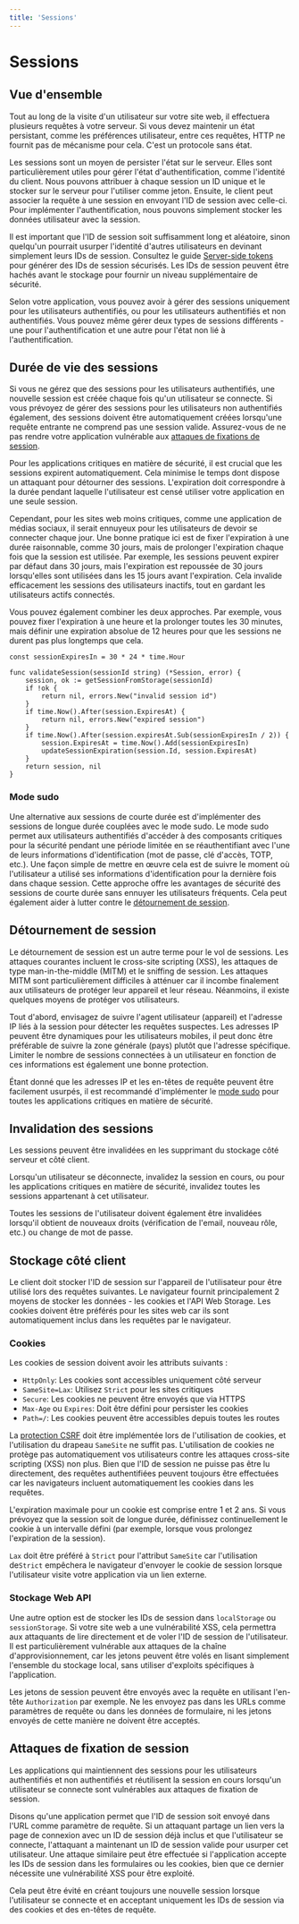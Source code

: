 ```yaml
---
title: 'Sessions'
---
```


# Sessions

## Vue d'ensemble

Tout au long de la visite d'un utilisateur sur votre site web, il effectuera plusieurs requêtes à votre serveur. Si vous devez maintenir un état persistant, comme les préférences utilisateur, entre ces requêtes, HTTP ne fournit pas de mécanisme pour cela. C'est un protocole sans état.

Les sessions sont un moyen de persister l'état sur le serveur. Elles sont particulièrement utiles pour gérer l'état d'authentification, comme l'identité du client. Nous pouvons attribuer à chaque session un ID unique et le stocker sur le serveur pour l'utiliser comme jeton. Ensuite, le client peut associer la requête à une session en envoyant l'ID de session avec celle-ci. Pour implémenter l'authentification, nous pouvons simplement stocker les données utilisateur avec la session.

Il est important que l'ID de session soit suffisamment long et aléatoire, sinon quelqu'un pourrait usurper l'identité d'autres utilisateurs en devinant simplement leurs IDs de session. Consultez le guide [Server-side tokens](/content/server-side-tokens) pour générer des IDs de session sécurisés. Les IDs de session peuvent être hachés avant le stockage pour fournir un niveau supplémentaire de sécurité.

Selon votre application, vous pouvez avoir à gérer des sessions uniquement pour les utilisateurs authentifiés, ou pour les utilisateurs authentifiés et non authentifiés. Vous pouvez même gérer deux types de sessions différents - une pour l'authentification et une autre pour l'état non lié à l'authentification.

## Durée de vie des sessions

Si vous ne gérez que des sessions pour les utilisateurs authentifiés, une nouvelle session est créée chaque fois qu'un utilisateur se connecte. Si vous prévoyez de gérer des sessions pour les utilisateurs non authentifiés également, des sessions doivent être automatiquement créées lorsqu'une requête entrante ne comprend pas une session valide. Assurez-vous de ne pas rendre votre application vulnérable aux [attaques de fixations de session](#session-fixation-attacks).

Pour les applications critiques en matière de sécurité, il est crucial que les sessions expirent automatiquement. Cela minimise le temps dont dispose un attaquant pour détourner des sessions. L'expiration doit correspondre à la durée pendant laquelle l'utilisateur est censé utiliser votre application en une seule session.

Cependant, pour les sites web moins critiques, comme une application de médias sociaux, il serait ennuyeux pour les utilisateurs de devoir se connecter chaque jour. Une bonne pratique ici est de fixer l'expiration à une durée raisonnable, comme 30 jours, mais de prolonger l'expiration chaque fois que la session est utilisée. Par exemple, les sessions peuvent expirer par défaut dans 30 jours, mais l'expiration est repoussée de 30 jours lorsqu'elles sont utilisées dans les 15 jours avant l'expiration. Cela invalide efficacement les sessions des utilisateurs inactifs, tout en gardant les utilisateurs actifs connectés.

Vous pouvez également combiner les deux approches. Par exemple, vous pouvez fixer l'expiration à une heure et la prolonger toutes les 30 minutes, mais définir une expiration absolue de 12 heures pour que les sessions ne durent pas plus longtemps que cela.

<!-- go -->

```untype
const sessionExpiresIn = 30 * 24 * time.Hour

func validateSession(sessionId string) (*Session, error) {
	session, ok := getSessionFromStorage(sessionId)
	if !ok {
		return nil, errors.New("invalid session id")
	}
	if time.Now().After(session.ExpiresAt) {
		return nil, errors.New("expired session")
	}
	if time.Now().After(session.expiresAt.Sub(sessionExpiresIn / 2)) {
		session.ExpiresAt = time.Now().Add(sessionExpiresIn)
		updateSessionExpiration(session.Id, session.ExpiresAt)
	}
	return session, nil
}
```

### Mode sudo

Une alternative aux sessions de courte durée est d'implémenter des sessions de longue durée couplées avec le mode sudo. Le mode sudo permet aux utilisateurs authentifiés d'accéder à des composants critiques pour la sécurité pendant une période limitée en se réauthentifiant avec l'une de leurs informations d'identification (mot de passe, clé d'accès, TOTP, etc.). Une façon simple de mettre en œuvre cela est de suivre le moment où l'utilisateur a utilisé ses informations d'identification pour la dernière fois dans chaque session. Cette approche offre les avantages de sécurité des sessions de courte durée sans ennuyer les utilisateurs fréquents. Cela peut également aider à lutter contre le [détournement de session](#session-hijacking).

## Détournement de session

Le détournement de session est un autre terme pour le vol de sessions. Les attaques courantes incluent le cross-site scripting (XSS), les attaques de type man-in-the-middle (MITM) et le sniffing de session. Les attaques MITM sont particulièrement difficiles à atténuer car il incombe finalement aux utilisateurs de protéger leur appareil et leur réseau. Néanmoins, il existe quelques moyens de protéger vos utilisateurs.

Tout d'abord, envisagez de suivre l'agent utilisateur (appareil) et l'adresse IP liés à la session pour détecter les requêtes suspectes. Les adresses IP peuvent être dynamiques pour les utilisateurs mobiles, il peut donc être préférable de suivre la zone générale (pays) plutôt que l'adresse spécifique. Limiter le nombre de sessions connectées à un utilisateur en fonction de ces informations est également une bonne protection.

Étant donné que les adresses IP et les en-têtes de requête peuvent être facilement usurpés, il est recommandé d'implémenter le [mode sudo](#sudo-mode) pour toutes les applications critiques en matière de sécurité.

## Invalidation des sessions

Les sessions peuvent être invalidées en les supprimant du stockage côté serveur et côté client.

Lorsqu'un utilisateur se déconnecte, invalidez la session en cours, ou pour les applications critiques en matière de sécurité, invalidez toutes les sessions appartenant à cet utilisateur.

Toutes les sessions de l'utilisateur doivent également être invalidées lorsqu'il obtient de nouveaux droits (vérification de l'email, nouveau rôle, etc.) ou change de mot de passe.

## Stockage côté client

Le client doit stocker l'ID de session sur l'appareil de l'utilisateur pour être utilisé lors des requêtes suivantes. Le navigateur fournit principalement 2 moyens de stocker les données - les cookies et l'API Web Storage. Les cookies doivent être préférés pour les sites web car ils sont automatiquement inclus dans les requêtes par le navigateur.

### Cookies

Les cookies de session doivent avoir les attributs suivants :

- `HttpOnly`: Les cookies sont accessibles uniquement côté serveur
- `SameSite=Lax`: Utilisez `Strict` pour les sites critiques
- `Secure`: Les cookies ne peuvent être envoyés que via HTTPS
- `Max-Age` ou `Expires`: Doit être défini pour persister les cookies
- `Path=/`: Les cookies peuvent être accessibles depuis toutes les routes

La [protection CSRF](/content/csrf) doit être implémentée lors de l'utilisation de cookies, et l'utilisation du drapeau `SameSite` ne suffit pas. L'utilisation de cookies ne protège pas automatiquement vos utilisateurs contre les attaques cross-site scripting (XSS) non plus. Bien que l'ID de session ne puisse pas être lu directement, des requêtes authentifiées peuvent toujours être effectuées car les navigateurs incluent automatiquement les cookies dans les requêtes.

L'expiration maximale pour un cookie est comprise entre 1 et 2 ans. Si vous prévoyez que la session soit de longue durée, définissez continuellement le cookie à un intervalle défini (par exemple, lorsque vous prolongez l'expiration de la session).

`Lax` doit être préféré à `Strict` pour l'attribut `SameSite` car l'utilisation de`Strict` empêchera le navigateur d'envoyer le cookie de session lorsque l'utilisateur visite votre application via un lien externe.

### Stockage Web API

Une autre option est de stocker les IDs de session dans `localStorage` ou `sessionStorage`. Si votre site web a une vulnérabilité XSS, cela permettra aux attaquants de lire directement et de voler l'ID de session de l'utilisateur. Il est particulièrement vulnérable aux attaques de la chaîne d'approvisionnement, car les jetons peuvent être volés en lisant simplement l'ensemble du stockage local, sans utiliser d'exploits spécifiques à l'application.

Les jetons de session peuvent être envoyés avec la requête en utilisant l'en-tête `Authorization` par exemple. Ne les envoyez pas dans les URLs comme paramètres de requête ou dans les données de formulaire, ni les jetons envoyés de cette manière ne doivent être acceptés.

## Attaques de fixation de session

Les applications qui maintiennent des sessions pour les utilisateurs authentifiés et non authentifiés et réutilisent la session en cours lorsqu'un utilisateur se connecte sont vulnérables aux attaques de fixation de session.

Disons qu'une application permet que l'ID de session soit envoyé dans l'URL comme paramètre de requête. Si un attaquant partage un lien vers la page de connexion avec un ID de session déjà inclus et que l'utilisateur se connecte, l'attaquant a maintenant un ID de session valide pour usurper cet utilisateur. Une attaque similaire peut être effectuée si l'application accepte les IDs de session dans les formulaires ou les cookies, bien que ce dernier nécessite une vulnérabilité XSS pour être exploité.

Cela peut être évité en créant toujours une nouvelle session lorsque l'utilisateur se connecte et en acceptant uniquement les IDs de session via des cookies et des en-têtes de requête.
